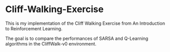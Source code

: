 # Cliff-Walking-Exercise

This is my implementation of the Cliff Walking Exercise from An Introduction to Reinforcement Learning.

The goal is to compare the performances of SARSA and Q-Learning algorithms in the CliffWalk-v0 environment.
